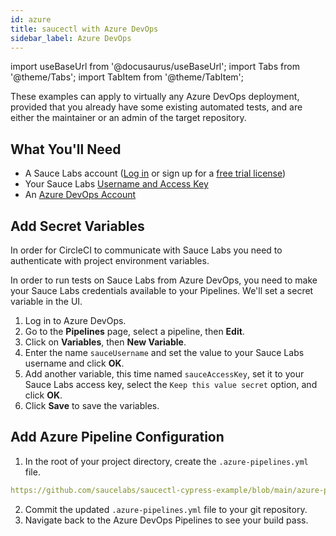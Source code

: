 ```yaml
---
id: azure
title: saucectl with Azure DevOps
sidebar_label: Azure DevOps
---
```


import useBaseUrl from '@docusaurus/useBaseUrl';
import Tabs from '@theme/Tabs';
import TabItem from '@theme/TabItem';

These examples can apply to virtually any Azure DevOps deployment, provided that you already have some existing automated tests, and are either the maintainer or an admin of the target repository.

## What You'll Need

- A Sauce Labs account ([Log in](https://accounts.saucelabs.com/am/XUI/#login/) or sign up for a [free trial license](https://saucelabs.com/sign-up))
- Your Sauce Labs [Username and Access Key](https://app.saucelabs.com/user-settings)
- An [Azure DevOps Account](https://azure.microsoft.com/en-us/free/)

## Add Secret Variables 

In order for CircleCI to communicate with Sauce Labs you need to authenticate with project environment variables.

In order to run tests on Sauce Labs from Azure DevOps, you need to make your Sauce Labs credentials available to your Pipelines. We'll set a secret variable in the UI.

1. Log in to Azure DevOps.
1. Go to the **Pipelines** page, select a pipeline, then **Edit**.
1. Click on **Variables**, then **New Variable**.
1. Enter the name `sauceUsername` and set the value to your Sauce Labs username and click **OK**.
1. Add another variable, this time named `sauceAccessKey`, set it to your Sauce Labs access key, select the `Keep this value secret` option, and click **OK**.
1. Click **Save** to save the variables.

## Add Azure Pipeline Configuration

1. In the root of your project directory, create the `.azure-pipelines.yml` file.

```yaml reference
https://github.com/saucelabs/saucectl-cypress-example/blob/main/azure-pipelines.yml
```

2. Commit the updated `.azure-pipelines.yml` file to your git repository.
3. Navigate back to the Azure DevOps Pipelines to see your build pass.
